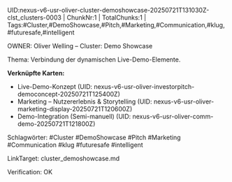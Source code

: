 UID:nexus-v6-usr-oliver-cluster-demoshowcase-20250721T131030Z-clst_clusters-0003 | ChunkNr:1 | TotalChunks:1 | Tags:#Cluster,#DemoShowcase,#Pitch,#Marketing,#Communication,#klug,#futuresafe,#intelligent

OWNER: Oliver Welling – Cluster: Demo Showcase

Thema: Verbindung der dynamischen Live-Demo-Elemente.

**Verknüpfte Karten:**  
- Live-Demo-Konzept (UID: nexus-v6-usr-oliver-investorpitch-democoncept-20250721T125400Z)  
- Marketing – Nutzererlebnis & Storytelling (UID: nexus-v6-usr-oliver-marketing-display-20250721T120600Z)  
- Demo-Integration (Semi-manuell) (UID: nexus-v6-usr-oliver-comm-demo-20250721T121800Z)

Schlagwörter: #Cluster #DemoShowcase #Pitch #Marketing #Communication #klug #futuresafe #intelligent

LinkTarget: cluster_demoshowcase.md

Verification: OK
